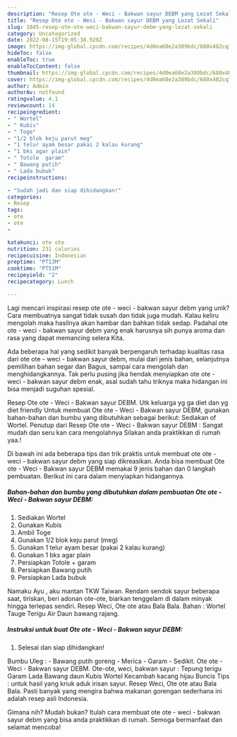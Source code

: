 ```yaml
---
description: "Resep Ote ote - Weci - Bakwan sayur DEBM yang Lezat Sekali"
title: "Resep Ote ote - Weci - Bakwan sayur DEBM yang Lezat Sekali"
slug: 1845-resep-ote-ote-weci-bakwan-sayur-debm-yang-lezat-sekali
category: Uncategorized
date: 2022-08-15T19:05:38.920Z
image: https://img-global.cpcdn.com/recipes/4d0ea68e2a389bdc/680x482cq70/ote-ote-weci-bakwan-sayur-debm-foto-resep-utama.jpg
hideToc: false
enableToc: true
enableTocContent: false
thumbnail: https://img-global.cpcdn.com/recipes/4d0ea68e2a389bdc/680x482cq70/ote-ote-weci-bakwan-sayur-debm-foto-resep-utama.jpg
cover: https://img-global.cpcdn.com/recipes/4d0ea68e2a389bdc/680x482cq70/ote-ote-weci-bakwan-sayur-debm-foto-resep-utama.jpg
author: Admin
authorAv: notfound
ratingvalue: 4.1
reviewcount: 14
recipeingredient:
- " Wortel"
- " Kubis"
- " Toge"
- "1/2 blok keju parut meg"
- "1 telur ayam besar pakai 2 kalau kurang"
- "1 bks agar plain"
- " Totole  garam"
- " Bawang putih"
- " Lada bubuk"
recipeinstructions:

- "Sudah jadi dan siap dihidangkan!"
categories:
- Resep
tags:
- ote
- ote
- 

katakunci: ote ote  
nutrition: 231 calories
recipecuisine: Indonesian
preptime: "PT13M"
cooktime: "PT51M"
recipeyield: "2"
recipecategory: Lunch

---
```





Lagi mencari inspirasi resep ote ote - weci - bakwan sayur debm yang unik? Cara membuatnya sangat tidak susah dan tidak juga mudah. Kalau keliru mengolah maka hasilnya akan hambar dan bahkan tidak sedap. Padahal ote ote - weci - bakwan sayur debm yang enak harusnya sih punya aroma dan rasa yang dapat memancing selera Kita.





Ada beberapa hal yang sedikit banyak berpengaruh terhadap kualitas rasa dari ote ote - weci - bakwan sayur debm, mulai dari jenis bahan, selanjutnya pemilihan bahan segar dan Bagus, sampai cara mengolah dan menghidangkannya. Tak perlu pusing jika hendak menyiapkan ote ote - weci - bakwan sayur debm enak,      asal sudah tahu triknya maka hidangan ini bisa menjadi suguhan spesial.














Resep Ote ote - Weci - Bakwan sayur DEBM. Utk keluarga yg ga diet dan yg diet friendly Untuk membuat Ote ote - Weci - Bakwan sayur DEBM, gunakan bahan-bahan dan bumbu yang dibutuhkan sebagai berikut: Sediakan of Wortel. Penutup dari Resep Ote ote - Weci - Bakwan sayur DEBM : Sangat mudah dan seru kan cara mengolahnya Silakan anda praktikkan di rumah yaa.!






Di bawah ini ada beberapa tips dan trik praktis untuk membuat ote ote - weci - bakwan sayur debm yang siap dikreasikan. Anda bisa membuat Ote ote - Weci - Bakwan sayur DEBM memakai 9 jenis bahan dan 0 langkah pembuatan. Berikut ini cara dalam menyiapkan hidangannya.

<!--inarticleads1-->

##### Bahan-bahan dan bumbu yang dibutuhkan dalam pembuatan Ote ote - Weci - Bakwan sayur DEBM:

1. Sediakan  Wortel
1. Gunakan  Kubis
1. Ambil  Toge
1. Gunakan 1/2 blok keju parut (meg)
1. Gunakan 1 telur ayam besar (pakai 2 kalau kurang)
1. Gunakan 1 bks agar plain
1. Persiapkan  Totole + garam
1. Persiapkan  Bawang putih
1. Persiapkan  Lada bubuk


Namaku Ayu , aku mantan TKW Taiwan. Rendam sendok sayur beberapa saat, tiriskan, beri adonan ote-ote, biarkan tenggelam di dalam minyak hingga terlepas sendiri. Resep Weci, Ote ote atau Bala Bala. Bahan : Wortel Tauge Terigu Air Daun bawang rajang. 

<!--inarticleads2-->

##### Instruksi untuk buat Ote ote - Weci - Bakwan sayur DEBM:


1. Selesai dan siap dihidangkan!

Bumbu Uleg : - Bawang putih goreng - Merica - Garam - Sedikit. Ote ote - Weci - Bakwan sayur DEBM. Ote-ote, weci, bakwan sayur : Tepung terigu Garam Lada Bawang daun Kubis Wortel Kecambah kacang hijau Buncis Tips : untuk hasil yang kriuk aduk irisan sayur. Resep Weci, Ote ote atau Bala Bala. Pasti banyak yang mengira bahwa makanan gorengan sederhana ini adalah resep asli Indonesia. 

Gimana nih? Mudah bukan? Itulah cara membuat ote ote - weci - bakwan sayur debm yang bisa anda praktikkan di rumah. Semoga bermanfaat dan selamat mencoba!
